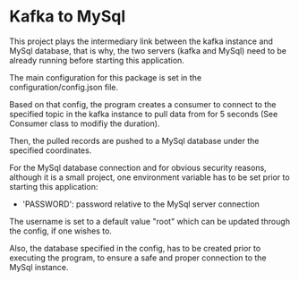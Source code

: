 # Kafka to MySql
This project plays the intermediary link between the kafka instance and MySql
database, that is why, the two servers (kafka and MySql) need to be already running before starting this application.

The main configuration for this package is set in the configuration/config.json file.

Based on that config, the program creates a consumer to connect to the specified topic in the
kafka instance to pull data from for 5 seconds (See Consumer class to modifiy the duration).

Then, the pulled records are pushed to a MySql database under the specified coordinates.

For the MySql database connection and for obvious security reasons, although it is a small project, one environment variable has to be set prior to starting this application:

- 'PASSWORD': password relative to the MySql server connection

The username is set to a default value "root" which can be updated through the config,
if one wishes to.

Also, the database specified in the config, has to be created prior to executing the program, to ensure a safe and proper connection to the MySql instance.